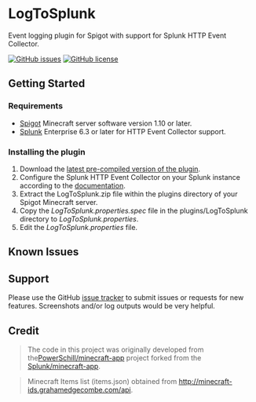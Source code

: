 # LogToSplunk
Event logging plugin for Spigot with support for Splunk HTTP Event Collector.

[![GitHub issues](https://img.shields.io/github/issues/PowerSchill/LogToSplunk.svg)](https://github.com/PowerSchill/LogToSplunk/issues) [![GitHub license](https://img.shields.io/badge/license-Apache%202-blue.svg)](https://raw.githubusercontent.com/PowerSchill/LogToSplunk/master/LICENSE)

## Getting Started

### Requirements
* [Spigot](https://www.spigotmc.org/) Minecraft server software version 1.10 or later. 
* [Splunk](http://www.splunk.com) Enterprise 6.3 or later for HTTP Event Collector support. 

### Installing the plugin

1. Download the [latest pre-compiled version of the plugin](https://github.com/PowerSchill/LogToSplunk/releases/latest).
2. Configure the Splunk HTTP Event Collector on your Splunk instance according to the [documentation](http://dev.splunk.com/view/event-collector/SP-CAAAE6M).
3. Extract the LogToSplunk.zip file within the plugins directory of your Spigot Minecraft server. 
4. Copy the *LogToSplunk.properties.spec* file in the plugins/LogToSplunk directory to *LogToSplunk.properties*.
5. Edit the *LogToSplunk.properties* file.

## Known Issues


## Support

Please use the GitHub [issue tracker](https://github.com/PowerSchill/LogToSplunk/issues) to submit issues or requests for new features. Screenshots and/or log outputs would be very helpful.

## Credit

> The code in this project was originally developed from the[PowerSchill/minecraft-app](https://github.com/PowerSchill/minecraft-app) project forked from the [Splunk/minecraft-app](https://github.com/splunk/minecraft-app).

> Minecraft Items list (items.json) obtained from http://minecraft-ids.grahamedgecombe.com/api.